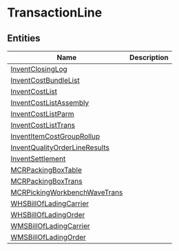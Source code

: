 
# TransactionLine


## Entities

|Name|Description|
|---|---|
|[InventClosingLog](InventClosingLog.cdm.json)||
|[InventCostBundleList](InventCostBundleList.cdm.json)||
|[InventCostList](InventCostList.cdm.json)||
|[InventCostListAssembly](InventCostListAssembly.cdm.json)||
|[InventCostListParm](InventCostListParm.cdm.json)||
|[InventCostListTrans](InventCostListTrans.cdm.json)||
|[InventItemCostGroupRollup](InventItemCostGroupRollup.cdm.json)||
|[InventQualityOrderLineResults](InventQualityOrderLineResults.cdm.json)||
|[InventSettlement](InventSettlement.cdm.json)||
|[MCRPackingBoxTable](MCRPackingBoxTable.cdm.json)||
|[MCRPackingBoxTrans](MCRPackingBoxTrans.cdm.json)||
|[MCRPickingWorkbenchWaveTrans](MCRPickingWorkbenchWaveTrans.cdm.json)||
|[WHSBillOfLadingCarrier](WHSBillOfLadingCarrier.cdm.json)||
|[WHSBillOfLadingOrder](WHSBillOfLadingOrder.cdm.json)||
|[WMSBillOfLadingCarrier](WMSBillOfLadingCarrier.cdm.json)||
|[WMSBillOfLadingOrder](WMSBillOfLadingOrder.cdm.json)||
